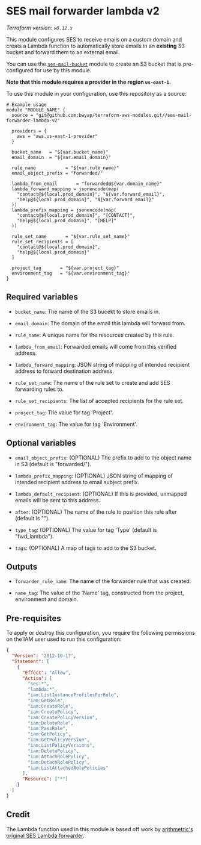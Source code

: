 # SES mail forwarder lambda v2

_Terraform version: `v0.12.x`_

This module configures SES to receive emails on a custom domain and creats a Lambda function to automatically store emails in an **existing** S3 bucket and forward them to an external email.

You can use the [`ses-mail-bucket`](https://github.com/bwyap/terraform-aws-modules/tree/master/ses-mail-bucket) module to create an S3 bucket that is pre-configured for use by this module.

**Note that this module requires a provider in the region `us-east-1`.**

To use this module in your configuration, use this repository as a source:

```hcl
# Example usage
module "MODULE_NAME" {
  source = "git@github.com:bwyap/terraform-aws-modules.git//ses-mail-forwarder-lambda-v2"

  providers = {
    aws = "aws.us-east-1-provider"
  }

  bucket_name   = "${var.bucket_name}"
  email_domain  = "${var.email_domain}"

  rule_name           = "${var.rule_name}"
  email_object_prefix = "forwarded/"

  lambda_from_email       = "forwarded@${var.domain_name}"
  lambda_forward_mapping = jsonencode(map(
    "contact@${local.prod_domain}", "${var.forward_email}",
    "help@${local.prod_domain}", "${var.forward_email}"
  ))
  lambda_prefix_mapping = jsonencode(map(
    "contact@${local.prod_domain}", "[CONTACT]",
    "help@${local.prod_domain}", "[HELP]"
  ))

  rule_set_name       = "${var.rule_set_name}"
  rule_set_recipients = [
    "contact@${local.prod_domain}",
    "help@${local.prod_domain}"
  ]

  project_tag       = "${var.project_tag}"
  environment_tag   = "${var.environment_tag}"
}
```

## Required variables

- `bucket_name`: The name of the S3 bucekt to store emails in.

- `email_domain`: The domain of the email this lambda will forward from.

- `rule_name`: A unique name for the resources created by this rule.

- `lambda_from_email`: Forwarded emails will come from this verified address.

- `lambda_forward_mapping`: JSON string of mapping of intended recipient address to forward destination address.

- `rule_set_name`: The name of the rule set to create and add SES forwarding rules to.

- `rule_set_recipients`: The list of accepted recipients for the rule set.

- `project_tag`: The value for tag 'Project'.

- `environment_tag`: The value for tag 'Environment'.

## Optional variables

- `email_object_prefix`: (OPTIONAL) The prefix to add to the object name in S3 (default is "forwarded/").

- `lambda_prefix_mapping`: (OPTIONAL) JSON string of mapping of intended recipient address to email subject prefix.

- `lambda_default_recipient`: (OPTIONAL) If this is provided, unmapped emails will be sent to this address.

- `after`: (OPTIONAL) The name of the rule to position this rule after (default is "").

- `type_tag`: (OPTIONAL) The value for tag 'Type' (default is "fwd_lambda").

- `tags`: (OPTIONAL) A map of tags to add to the S3 bucket.

## Outputs

- `forwarder_rule_name`: The name of the forwarder rule that was created.

- `name_tag`: The value of the 'Name' tag, constructed from the project, environment and domain.

## Pre-requisites

To apply or destroy this configuration, you require the following permissions on the IAM user used to run this configuration:

```json
{
  "Version": "2012-10-17",
  "Statement": [
    {
      "Effect": "Allow",
      "Action": [
        "ses:*",
        "lambda:*",
        "iam:ListInstanceProfilesForRole",
        "iam:GetRole",
        "iam:CreateRole",
        "iam:CreatePolicy",
        "iam:CreatePolicyVersion",
        "iam:DeleteRole",
        "iam:PassRole",
        "iam:GetPolicy",
        "iam:GetPolicyVersion",
        "iam:ListPolicyVersions",
        "iam:DeletePolicy",
        "iam:AttachRolePolicy",
        "iam:DetachRolePolicy",
        "iam:ListAttachedRolePolicies"
      ],
      "Resource": ["*"]
    }
  ]
}
```

## Credit

The Lambda function used in this module is based off work by [arithmetric's original SES Lambda forwarder](https://github.com/arithmetric/aws-lambda-ses-forwarder).
